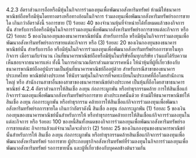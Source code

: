 4.2.3 อัตราส่วนการถือหรือมีหุ้นในกิจการร่วมลงทุนเพื่อพัฒนาอสังหาริมทรัพย์
ห้ามมิให้ธนาคารพาณิชย์ถือหรือมีหุ้นโดยทางตรงหรือทางอ้อมในกิจการ
ร่วมลงทุนเพื่อพัฒนาอสังหาริมทรัพย์รอการขายใด เกินกว่าอัตราดังนี้
รอการขาย
(1) ร้อยละ 40 ของจำนวนหุ้นที่จำหน่ายได้ทั้งหมดแล้วของกิจการนั้น
สำหรับการถือหรือมีหุ้นในกิจการร่วมลงทุนเพื่อพัฒนาอสังหาริมทรัพย์รอการขายแต่ละกิจการ หรือ
(2) ร้อยละ 5 ของเงินกองทุนของธนาคารพาณิชย์นั้น สำหรับการถือ
หรือมีหุ้นในกิจการร่วมลงทุนเพื่อพัฒนาอสังหาริมทรัพย์รอการขายแต่ละกิจการ หรือ
(3) ร้อยละ 20 ของเงินกองทุนของธนาคารพาณิชย์นั้น สำหรับการถือ
หรือมีหุ้นในกิจการร่วมลงทุนเพื่อพัฒนาอสังหาริมทรัพย์รอการขายในทุกกิจการ เมื่อรวมกับจำนวน
เงินที่ธนาคารพาณิชย์ถือหรือมีหุ้นในบริษัทอื่นทุกบริษัท เว้นแต่ได้รับความเห็นชอบจากธนาคารแห่ง
ทั้งนี้ ในการคำนวณอัตราส่วนตามวรรคหนึ่ง ให้นำหุ้นที่ผู้ที่เกี่ยวข้องกับ
ธนาคารพาณิชย์ถืออยู่นับรวมเป็นหุ้นที่ธนาคารพาณิชย์ถืออยู่ด้วย สำหรับกรณีสาขาของธนาคาร
ประเทศไทย
พาณิชย์ต่างประเทศ ให้นับรวมหุ้นในกิจการที่จดทะเบียนในประเทศที่ถือโดยสำนักงานใหญ่ หรือ
สำนักงานสาขาอื่นของสาขาของธนาคารพาณิชย์ต่างประเทศ เป็นหุ้นที่ถือโดยสาขาธนาคารพาณิชย์
4.2.4 อัตราส่วนการให้สินเชื่อ ลงทุน ก่อภาระผูกพัน หรือทำธุรกรรมคล้าย
การให้สินเชื่อแก่กิจการร่วมลงทุนเพื่อพัฒนาอสังหาริมทรัพย์รอการขาย
ต่างประเทศนั้นด้วย
ห้ามมิให้ธนาคารพาณิชย์ให้สินเชื่อ ลงทุน ก่อภาระผูกพัน หรือทำธุรกรรม
คล้ายการให้สินเชื่อแก่กิจการร่วมลงทุนเพื่อพัฒนาอสังหาริมทรัพย์รอการขายใด เกินกว่าอัตราดังนี้
สินเชื่อ ลงทุน ก่อภาระผูกพัน
(1) ร้อยละ 5 ของเงินกองทุนของธนาคารพาณิชย์นั้นสำหรับการให้
หรือทำธุรกรรมคล้ายการให้สินเชื่อแก่กิจการร่วมลงทุนในแต่ละกิจการ
หรือ ร้อยละ 100 ของหนี้สินทั้งหมดของกิจการร่วมลงทุนเพื่อพัฒนาอสังหาริมทรัพย์รอการขายแต่ละ
กิจการแล้วแต่จํานวนใดจะต่ำกว่า
(2) ร้อยละ 25 ของเงินกองทุนของธนาคารพาณิชย์นั้นสำหรับการให้
สินเชื่อ ลงทุน ก่อภาระผูกพัน หรือทำธุรกรรมคล้ายสินเชื่อแก่กิจการร่วมลงทุนเพื่อพัฒนาอสังหาริมทรัพย์
รอการขาย ผู้ประกอบธุรกิจอสังหาริมทรัพย์ที่ร่วมลงทุนในกิจการร่วมลงทุนเพื่อพัฒนาอสังหาริมทรัพย์
รอการขายนั้น และผู้ที่เกี่ยวข้องกับบุคคลข้างต้นรวมกัน
